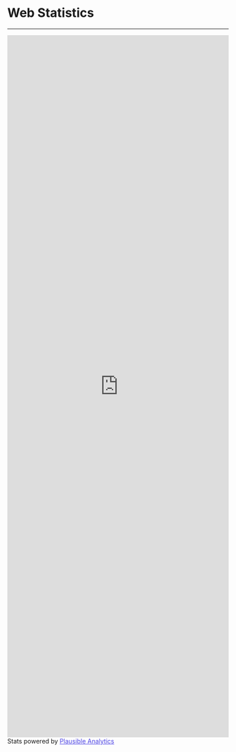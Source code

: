 # Web Statistics

---

<iframe plausible-embed src="https://stats.willit.fail/share/fosshost.org?auth=lzuDqOv8oVzENpWnUdCGq&embed=true&theme=light&background=transparent" scrolling="no" frameborder="0" loading="lazy" style="width: 1px; min-width: 100%; height: 1600px;"></iframe>
<div style="font-size: 14px; padding-bottom: 14px;">Stats powered by <a target="_blank" style="color: #4F46E5; text-decoration: underline;" href="https://plausible.io">Plausible Analytics</a></div>
<script async src="https://stats.willit.fail/js/embed.host.js"></script>
